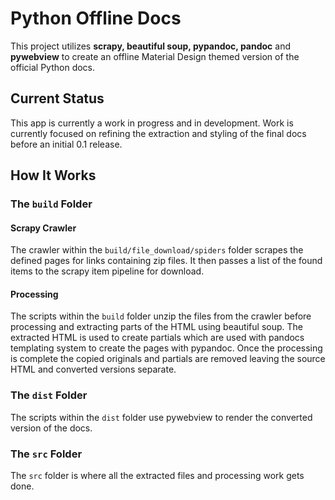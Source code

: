 # Python Offline Docs
This project utilizes **scrapy, beautiful soup, pypandoc, pandoc** and **pywebview** to 
create an offline Material Design themed version of the official Python 
docs.

## Current Status
This app is currently a work in progress and in development. Work is 
currently focused on refining the extraction and styling of the final 
docs before an initial 0.1 release.

## How It Works
### The `build` Folder
#### Scrapy Crawler
The crawler within the `build/file_download/spiders` folder scrapes the defined 
pages for links containing zip files. It then passes a list of the found items to 
the scrapy item pipeline for download.

#### Processing
The scripts within the `build` folder unzip the files from the crawler 
before processing and extracting parts of the HTML using beautiful soup. 
The extracted HTML is used to create partials which are used with 
pandocs templating system to create the pages with pypandoc. Once the 
processing is complete the copied originals and partials are removed 
leaving the source HTML and converted versions separate.
### The `dist` Folder
The scripts within the `dist` folder use pywebview to render the 
converted version of the docs.
### The `src` Folder
The `src` folder is where all the extracted files and processing work gets done.

